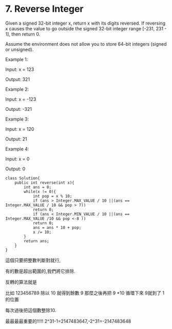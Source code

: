 # 7. Reverse Integer

Given a signed 32-bit integer x, return x with its digits reversed. If reversing x causes the value to go outside the signed 32-bit integer range \[-231, 231 - 1\], then return 0.

Assume the environment does not allow you to store 64-bit integers \(signed or unsigned\).

Example 1:

Input: x = 123

Output: 321

Example 2:

Input: x = -123

Output: -321

Example 3:

Input: x = 120

 Output: 21

Example 4:

Input: x = 0

Output: 0

```text
class Solution{
    public int reverse(int x){
        int ans = 0;
        while(x != 0){
            int pop = x % 10;
            if (ans > Integer.MAX_VALUE / 10 ||(ans == Integer.MAX_VALUE / 10 && pop > 7))
            return 0;
            if (ans < Integer.MIN_VALUE / 10 ||(ans == Integer.MAX_VALUE /10 && pop <-8 ))
            return 0;
            ans = ans * 10 + pop;
            x /= 10;
        }
        return ans;
    }
}
```

這個只要把整數判斷對就行,

有的數是超出範圍的,我們將它排除.

反轉的算法就是

比如 123456789 除以 10 就得到餘數 9 那麼之後再把 9 \*10 循環下來 9就到了 1的位置

每次過後把這個數整除10.

最最最最重要的!!!!! 2^31-1=2147483647,-2^31=-2147483648

